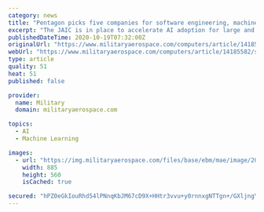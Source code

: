 ```yaml
---
category: news
title: "Pentagon picks five companies for software engineering, machine learning, and artificial intelligence (AI)"
excerpt: "The JAIC is in place to accelerate AI adoption for large and complex military systems and help defend military infrastructure from cyber attacks."
publishedDateTime: 2020-10-19T07:32:00Z
originalUrl: "https://www.militaryaerospace.com/computers/article/14185582/software-engineering-machine-learning-artificial-intelligence-ai"
webUrl: "https://www.militaryaerospace.com/computers/article/14185582/software-engineering-machine-learning-artificial-intelligence-ai"
type: article
quality: 51
heat: 51
published: false

provider:
  name: Military
  domain: militaryaerospace.com

topics:
  - AI
  - Machine Learning

images:
  - url: "https://img.militaryaerospace.com/files/base/ebm/mae/image/2020/10/artificial_intelligence_19_Oct_2020.5f89e115662ce.png?auto=format&fit=max&w=1200"
    width: 885
    height: 560
    isCached: true

secured: "hPZ0eGkIouRhd54lPNnqKbJM67cD9X+HHtr3vvu+y0rnnxgNTTgn+/GXljngYRDnKVLiJxonrDny8cxdF5NKsh1KupydkUQ06oeueS14WFxitEiUyA3G1PTn5/zU7fyDVjKoRwhrOzHOVRlv/MaW7SLdadFGWYwghX7uLNN7Sb5/cuXA32UYVTLJ+3OqqE78m5muOtyE2voV4x43onRs7GNnZOuR1NBvExcKa2lywBKEJEqCqOPjghbv8FwlpJwZuLTIKvQl2Q3svmu1q+tsUut4kUCfRtX4+J/b1BfLJvGpP1+wNbaCKiZJC8ligC4L9bDjRvI6F7cgs7gqg7URgNWqqN8+NvaSZLR8YHJrxbA=;WjXFyPnu1M71aJLjPJo+UA=="
---
```


